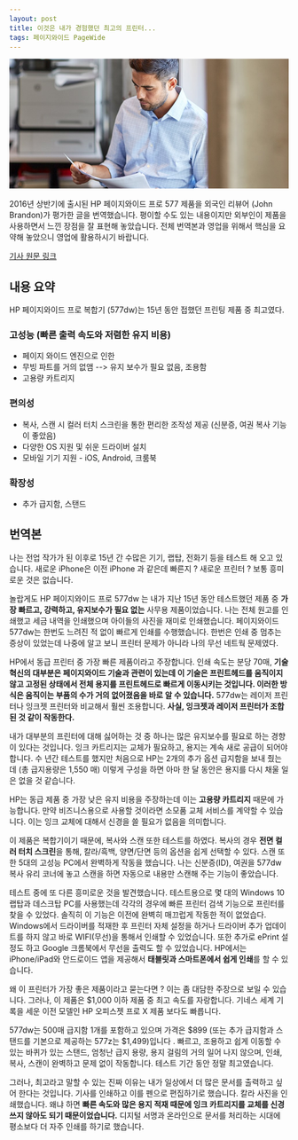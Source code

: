 ```yaml
---
layout: post
title: 이것은 내가 경험했던 최고의 프린터...
tags: 페이지와이드 PageWide
---
```


![페이지와이드 리뷰](../images/pagewide-review.jpg)

2016년 상반기에 출시된 HP 페이지와이드 프로 577 제품을 외국인 리뷰어 (John Brandon)가 평가한 글을 번역했습니다. 평이할 수도 있는 내용이지만 외부인이 제품을 사용하면서 느낀 장점을 잘 표현해 놓았습니다. 전체 번역본과 영업을 위해서 핵심을 요약해 놓았으니 영업에 활용하시기 바랍니다.

[기사 원문 링크](http://www.inc.com/john-brandon/reviewed-this-is-the-best-printer-ever-made-hands-down.html)

## 내용 요약

HP 페이지와이드 프로 복합기 (577dw)는 15년 동안 접했던 프린팅 제품 중 최고였다.

### 고성능 (빠른 출력 속도와 저렴한 유지 비용)

- 페이지 와이드 엔진으로 인한
- 무빙 파트를 거의 없앰 --> 유지 보수가 필요 없음, 조용함
- 고용량 카트리지

### 편의성

- 복사, 스캔 시 컬러 터치 스크린을 통한 편리한 조작성 제공 (신분증, 여권 복사 기능이 좋았음)
- 다양한 OS 지원 및 쉬운 드라이버 설치
- 모바일 기기 지원 - iOS, Android, 크룸북

### 확장성

- 추가 급지함, 스탠드

## 번역본

나는 전업 작가가 된 이후로 15년 간 수많은 기기, 랩탑, 전화기 등을 테스트 해 오고 있습니다. 새로운 iPhone은 이전 iPhone 과 같은데 빠른지 ? 새로운 프린터 ? 보통 흥미로운 것은 없습니다.

놀랍게도 HP 페이지와이드 프로 577dw 는 내가 지난 15년 동안 테스트했던 제품 중 **가장 빠르고, 강력하고, 유지보수가 필요 없는** 사무용 제품이었습니다. 나는 전체 원고를 인쇄했고 세금 내역을 인쇄했으며 아이들의 사진을 재미로 인쇄했습니다. 페이지와이드 577dw는 한번도 느려진 적 없이 빠르게 인쇄를 수행했습니다. 한번은 인쇄 중 멈추는 증상이 있었는데 나중에 알고 보니 프린터 문제가 아니라 나의 무선 네트웍 문제였다.

HP에서 동급 프린터 중 가장 빠른 제품이라고 주장합니다. 인쇄 속도는 분당 70매, **기술혁신의 대부분은 페이지와이드 기술과 관련이 있는데 이 기술은 프린트헤드를 움직이지 않고 고정된 상태에서 전체 용지를 프린트헤드로 빠르게 이동시키는 것입니다. 이러한 방식은 움직이는 부품의 수가 거의 없어졌음을 바로 알 수 있습니다.** 577dw는 레이저 프린터나 잉크젯 프린터와 비교해서 훨씬 조용합니다. **사실, 잉크젯과 레이저 프린터가  조합된 것 같이 작동한다.**

내가 대부분의 프린터에 대해 싫어하는 것 중 하나는 많은 유지보수를 필요로 하는 경향이 있다는 것입니다. 잉크 카트리지는 교체가 필요하고, 용지는 계속 새로 공급이 되어야 합니다. 수 년간 테스트를 했지만 처음으로 HP는 2개의 추가 옵션 급지함을 보내 줬는데 (총 급지용량은 1,550 매) 이렇게 구성을 하면 아마 한 달 동안은 용지를 다시 채울 일은 없을 것 같습니다.

HP는 동급 제품 중 가장 낮은 유지 비용을 주장하는데 이는 **고용량 카트리지** 때문에 가능합니다. 만약 비즈니스용으로 사용할 것이라면 소모품 교체 서비스를 계약할 수 있습니다. 이는 잉크 교체에 대해서 신경을 쓸 필요가 없음을 의미합니다.

이 제품은 복합기이기 때문에, 복사와 스캔 또한 테스트를 하였다. 복사의 경우 **전면 컬러 터치 스크린**을 통해, 칼라/흑백, 양면/단면 등의 옵션을 쉽게 선택할 수 있다. 스캔 또한 5대의 고성능 PC에서 완벽하게 작동을 했습니다. 나는 신분증(ID), 여권을 577dw 복사 유리 코너에 놓고 스캔을 하면 자동으로 내용만 스캔해 주는 기능이 좋았습니다.

테스트 중에 또 다른 흥미로운 것을 발견했습니다. 테스트용으로 몇 대의 Windows 10 랩탑과 데스크탑 PC를 사용했는데 각각의 경우에 빠른 프린터 검색 기능으로 프린터를 찾을 수 있었다. 솔직히 이 기능은 이전에 완벽히 매끄럽게 작동한 적이 없었습다. Windows에서 드라이버를 적재한 후 프린터 자체 설정을 하거나 드라이버 추가 업데이트를 하지 않고 바로 WIFI(무선)을 통해서 인쇄할 수 있었습니다. 또한 추가로 ePrint 설정도 하고 Google 크롬북에서 무선을 출력도 할 수 있었습니다. HP에서는 iPhone/iPad와 안드로이드 앱을 제공해서 **태블릿과 스마트폰에서 쉽게 인쇄**를 할 수 있습니다.

왜 이 프린터가 가장 좋은 제품이라고 묻는다면 ? 이는 좀 대담한 주장으로 보일 수 있습니다. 그러나, 이 제품은 $1,000 이하 제품 중 최고 속도를 자랑합니다. 기네스 세계 기록을 세운 이전 모델인 HP 오피스젯 프로 X 제품 보다도 빠릅니다.

577dw는 500매 급지함 1개를 포함하고 있으며 가격은 $899 (또는 추가 급지함과 스탠드를 기본으로 제공하는 577z는 $1,499)입니다 . 빠르고, 조용하고 쉽게 이동할 수 있는 바퀴가 있는 스탠드, 엄청난 급지 용량, 용지 걸림의 거의 일어 나지 않으며, 인쇄, 복사, 스캔이 완벽하고 문제 없이 작동합니다. 테스트 기간 동안 정말 최고였습니다.

그러나, 최고라고 말할 수 있는 진짜 이유는 내가 일상에서 더 많은 문서를 출력하고 싶어 한다는 것입니다. 기사를 인쇄하고 이를 펜으로 편집하기로 했습니다. 칼라 사진을 인쇄했습니다. 왜냐 하면 **빠른 속도와 많은 용지 적재 때문에 잉크 카트리지를 교체를 신경 쓰지 않아도 되기 때문이었습니다.** 디지털 서명과 온라인으로 문서를 처리하는 시대에 평소보다 더 자주 인쇄를 하기로 했습니다.